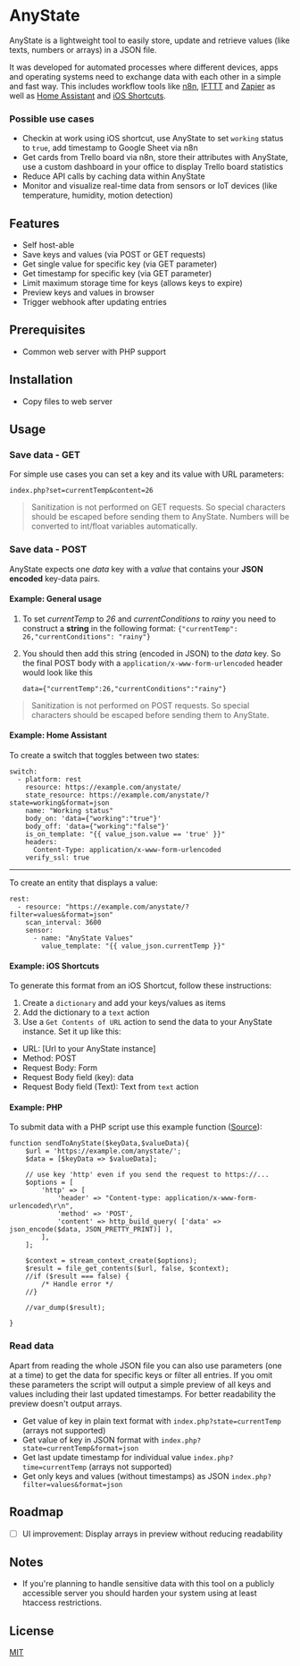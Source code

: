 # AnyState
AnyState is a lightweight tool to easily store, update and retrieve values (like texts, numbers or arrays) in a JSON file.

It was developed for automated processes where different devices, apps and operating systems need to exchange data with each other in a simple and fast way. This includes workflow tools like [n8n](https://github.com/n8n-io/n8n), [IFTTT](https://ifttt.com/) and [Zapier](https://zapier.com/) as well as [
Home Assistant](https://github.com/home-assistant) and [iOS Shortcuts](https://support.apple.com/guide/shortcuts/welcome/ios).

### Possible use cases
* Checkin at work using iOS shortcut, use AnyState to set `working` status to `true`, add timestamp to Google Sheet via n8n
* Get cards from Trello board via n8n, store their attributes with AnyState, use a custom dashboard in your office to display Trello board statistics
* Reduce API calls by caching data within AnyState
* Monitor and visualize real-time data from sensors or IoT devices (like temperature, humidity, motion detection)

## Features

* Self host-able
* Save keys and values (via POST or GET requests)
* Get single value for specific key (via GET parameter)
* Get timestamp for specific key (via GET parameter)
* Limit maximum storage time for keys (allows keys to expire)
* Preview keys and values in browser
* Trigger webhook after updating entries

## Prerequisites
* Common web server with PHP support

## Installation
* Copy files to web server

## Usage
### Save data - GET
For simple use cases you can set a key and its value with URL parameters:

    index.php?set=currentTemp&content=26

> Sanitization is not performed on GET requests. So special characters should be escaped before sending them to AnyState. Numbers will be converted to int/float variables automatically.

### Save data - POST
AnyState expects one *data* key with a *value* that contains your **JSON encoded** key-data pairs. 

#### Example: General usage
1. To set *currentTemp* to *26* and *currentConditions* to *rainy* you need to construct a **string** in the following format: `{"currentTemp": 26,"currentConditions": "rainy"}`
2. You should then add this string (encoded in JSON) to the *data* key. So the final POST body with a `application/x-www-form-urlencoded` header would look like this

    `data={"currentTemp":26,"currentConditions":"rainy"}`

> Sanitization is not performed on POST requests. So special characters should be escaped before sending them to AnyState.

#### Example: Home Assistant
To create a switch that toggles between two states:

```
switch:
  - platform: rest
    resource: https://example.com/anystate/
    state_resource: https://example.com/anystate/?state=working&format=json
    name: "Working status"
    body_on: 'data={"working":"true"}'
    body_off: 'data={"working":"false"}'
    is_on_template: "{{ value_json.value == 'true' }}"
    headers:
      Content-Type: application/x-www-form-urlencoded
    verify_ssl: true
```
---

To create an entity that displays a value:

```
rest:
  - resource: "https://example.com/anystate/?filter=values&format=json"
    scan_interval: 3600
    sensor:
      - name: "AnyState Values"
        value_template: "{{ value_json.currentTemp }}"
```

#### Example: iOS Shortcuts
To generate this format from an iOS Shortcut, follow these instructions:
1. Create a `dictionary` and add your keys/values as items
2. Add the dictionary to a `text` action
3. Use a `Get Contents of URL` action to send the data to your AnyState instance. Set it up like this:
* URL: [Url to your AnyState instance]
* Method: POST
* Request Body: Form
* Request Body field (key): data
* Request Body field (Text): Text from `text` action

#### Example: PHP
To submit data with a PHP script use this example function ([Source](https://stackoverflow.com/questions/5647461/how-do-i-send-a-post-request-with-php/6609181#6609181)):

    function sendToAnyState($keyData,$valueData){
        $url = 'https://example.com/anystate/';
        $data = [$keyData => $valueData];

        // use key 'http' even if you send the request to https://...
        $options = [
            'http' => [
                'header' => "Content-type: application/x-www-form-urlencoded\r\n",
                'method' => 'POST',
                'content' => http_build_query( ['data' => json_encode($data, JSON_PRETTY_PRINT)] ),
            ],
        ];

        $context = stream_context_create($options);
        $result = file_get_contents($url, false, $context);
        //if ($result === false) {
            /* Handle error */
        //}

        //var_dump($result);
	
    }

### Read data
Apart from reading the whole JSON file you can also use parameters (one at a time) to get the data for specific keys or filter all entries. If you omit these parameters the script will output a simple preview of all keys and values including their last updated timestamps. For better readability the preview doesn't output arrays.

* Get value of key in plain text format with `index.php?state=currentTemp` (arrays not supported)
* Get value of key in JSON format with `index.php?state=currentTemp&format=json`
* Get last update timestamp for individual value `index.php?time=currentTemp` (arrays not supported)
* Get only keys and values (without timestamps) as JSON `index.php?filter=values&format=json`

## Roadmap

- [ ] UI improvement: Display arrays in preview without reducing readability

## Notes

* If you're planning to handle sensitive data with this tool on a publicly accessible server you should harden your system using at least htaccess restrictions.

## License

[MIT](https://github.com/interactafraz/anystate/blob/main/LICENSE.txt)